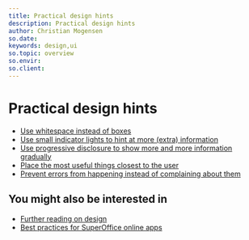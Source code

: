 ```yaml
---
title: Practical design hints
description: Practical design hints
author: Christian Mogensen
so.date:
keywords: design,ui
so.topic: overview
so.envir:
so.client:
---
```


# Practical design hints

* [Use whitespace instead of boxes][1]
* [Use small indicator lights to hint at more (extra) information][2]
* [Use progressive disclosure to show more and more information gradually][3]
* [Place the most useful things closest to the user][4]
* [Prevent errors from happening instead of complaining about them][5]

## You might also be interested in

* [Further reading on design][6]
* [Best practices for SuperOffice online apps][7]

<!-- Referenced links -->
[1]: whitespace.md
[2]: info-hinting.md
[3]: info-hinting.md
[4]: readiness-to-hand.md
[5]: error-removal.md
[6]: reading-list.md
[7]: ../../../superoffice-docs/docs/apps/best-practices.md

<!-- Referenced images -->
